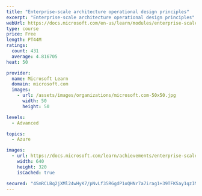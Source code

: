 ```yaml
---
title: "Enterprise-scale architecture operational design principles"
excerpt: "Enterprise-scale architecture operational design principles"
webUrl: https://docs.microsoft.com/en-us/learn/modules/enterprise-scale-operations/
type: course
price: Free
length: PT44M
ratings:
  count: 431
  average: 4.816705
heat: 50

provider:
  name: Microsoft Learn
  domain: microsoft.com
  images:
    - url: /assets/images/organizations/microsoft.com-50x50.jpg
      width: 50
      height: 50

levels:
  - Advanced

topics:
  - Azure

images:
  - url: https://docs.microsoft.com/learn/achievements/enterprise-scale-operations-social.png
    width: 640
    height: 320
    isCached: true

secured: "4SmRCLBq2jXMl24wHyK7/pNvLf35RGgdP1oQHNr7a7irag1+39TFKSay1qzIMSXq/rlm+UFMuJNbLtygv23v9ja06kFPmE/RvUe+ShlGScA5jfYt1Nnnop07mecgdDrRtM66pv+1zDQuYXelL/+no4YIJIXQzBf1nJMeW9IJ6p6bZiY7ASLx8plxxrx5y+XLlT4LKnW+jC0SHqVbu1tVWGskHyLIf/Jwb15R4w0Klnv8W0m1JYfz4jNI02JWvPnuGCbdrwRSNTAL7ttBYg/IgN3of59+yhhcjivf2AofPRogt+8v2FuHwB6Q7zzyuS1mmbPPvxjq+DKK76aRgTjR4lBQ/wU17VB2PXkneLuLWrpa7Ls3rnyqGZTYr6izjySIy9KDJOPUbHlZde/OHEWFMCsX2GUIwXRTAdD0fuE0HtE=;cjvYPWl6SyN9U7Md24N8fQ=="
---
```


